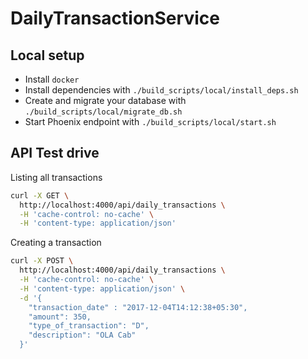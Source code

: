 # DailyTransactionService

## Local setup

* Install `docker`
* Install dependencies with `./build_scripts/local/install_deps.sh`
* Create and migrate your database with `./build_scripts/local/migrate_db.sh`
* Start Phoenix endpoint with `./build_scripts/local/start.sh`

## API Test drive

Listing all transactions

```bash
curl -X GET \
  http://localhost:4000/api/daily_transactions \
  -H 'cache-control: no-cache' \
  -H 'content-type: application/json'
```

Creating a transaction

```bash
curl -X POST \
  http://localhost:4000/api/daily_transactions \
  -H 'cache-control: no-cache' \
  -H 'content-type: application/json' \
  -d '{
    "transaction_date" : "2017-12-04T14:12:38+05:30",
    "amount": 350,
    "type_of_transaction": "D",
    "description": "OLA Cab"
  }'
```